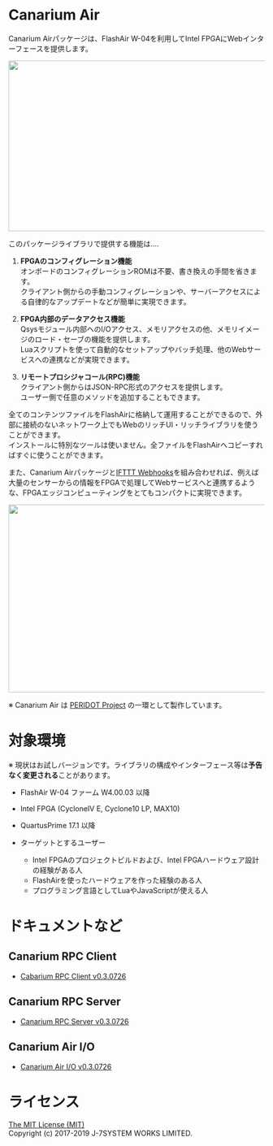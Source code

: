 Canarium Air
============

Canarium Airパッケージは、FlashAir W-04を利用してIntel FPGAにWebインターフェースを提供します。  

<img src="https://raw.githubusercontent.com/osafune/canarium_air/master/img/canarium_summary.png" width="750" height="336">

このパッケージライブラリで提供する機能は‥‥
1. **FPGAのコンフィグレーション機能**  
オンボードのコンフィグレーションROMは不要、書き換えの手間を省きます。  
クライアント側からの手動コンフィグレーションや、サーバーアクセスによる自律的なアップデートなどが簡単に実現できます。  

2. **FPGA内部のデータアクセス機能**  
Qsysモジュール内部へのI/Oアクセス、メモリアクセスの他、メモリイメージのロード・セーブの機能を提供します。  
Luaスクリプトを使って自動的なセットアップやバッチ処理、他のWebサービスへの連携などが実現できます。

3. **リモートプロシジャコール(RPC)機能**  
クライアント側からはJSON-RPC形式のアクセスを提供します。  
ユーザー側で任意のメソッドを追加することもできます。

全てのコンテンツファイルをFlashAirに格納して運用することができるので、外部に接続のないネットワーク上でもWebのリッチUI・リッチライブラリを使うことができます。  
インストールに特別なツールは使いません。全ファイルをFlashAirへコピーすればすぐに使うことができます。  


また、Canarium Airパッケージと[IFTTT Webhooks](https://ifttt.com/maker_webhooks)を組み合わせれば、例えば大量のセンサーからの情報をFPGAで処理してWebサービスへと連携するような、FPGAエッジコンピューティングをとてもコンパクトに実現できます。  

<img src="https://raw.githubusercontent.com/osafune/canarium_air/master/img/canarium_ifttt.png" width="750" height="370">

※ Canarium Air は [PERIDOT Project](https://github.com/osafune/peridot_newgen) の一環として製作しています。


対象環境
=======

※ 現状はお試しバージョンです。ライブラリの構成やインターフェース等は**予告なく変更される**ことがあります。

- FlashAir W-04 ファーム W4.00.03 以降
- Intel FPGA (CycloneIV E, Cyclone10 LP, MAX10)
- QuartusPrime 17.1 以降

- ターゲットとするユーザー
  - Intel FPGAのプロジェクトビルドおよび、Intel FPGAハードウェア設計の経験がある人
  - FlashAirを使ったハードウェアを作った経験のある人
  - プログラミング言語としてLuaやJavaScriptが使える人


ドキュメントなど
===============

Canarium RPC Client
-------------------

- [Cabarium RPC Client v0.3.0726](crpc_client_doc.md)


Canarium RPC Server
-------------------

- [Canarium RPC Server v0.3.0726](canarium_rpc_doc.md)


Canarium Air I/O
----------------

- [Canarium Air I/O v0.3.0726](canarium_air_doc.md)


ライセンス
=========

[The MIT License (MIT)](https://opensource.org/licenses/MIT)  
Copyright (c) 2017-2019 J-7SYSTEM WORKS LIMITED.
